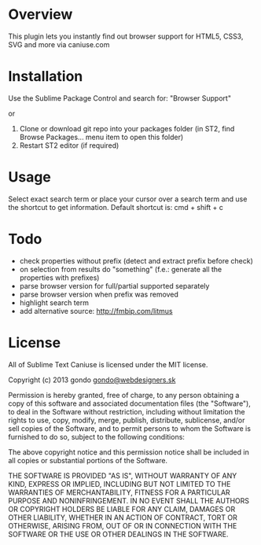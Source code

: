 Overview
========

This plugin lets you instantly find out browser support for HTML5, CSS3, SVG and more via caniuse.com


Installation
============

Use the Sublime Package Control and search for: "Browser Support"

or

1. Clone or download git repo into your packages folder (in ST2, find Browse Packages... menu item to open this folder)
2. Restart ST2 editor (if required)


Usage
=====

Select exact search term or place your cursor over a search term and use the shortcut to get information.
Default shortcut is: cmd + shift + c


Todo
====

- check properties without prefix (detect and extract prefix before check)
- on selection from results do "something" (f.e.: generate all the properties with prefixes)
- parse browser version for full/partial supported separately
- parse browser version when prefix was removed
- highlight search term
- add alternative source: http://fmbip.com/litmus


License
=======


All of Sublime Text Caniuse is licensed under the MIT license.

Copyright (c) 2013 gondo <gondo@webdesigners.sk>

Permission is hereby granted, free of charge, to any person obtaining a copy of this software and associated documentation files (the "Software"), to deal in the Software without restriction, including without limitation the rights to use, copy, modify, merge, publish, distribute, sublicense, and/or sell copies of the Software, and to permit persons to whom the Software is furnished to do so, subject to the following conditions:

The above copyright notice and this permission notice shall be included in all copies or substantial portions of the Software.

THE SOFTWARE IS PROVIDED "AS IS", WITHOUT WARRANTY OF ANY KIND, EXPRESS OR IMPLIED, INCLUDING BUT NOT LIMITED TO THE WARRANTIES OF MERCHANTABILITY, FITNESS FOR A PARTICULAR PURPOSE AND NONINFRINGEMENT. IN NO EVENT SHALL THE AUTHORS OR COPYRIGHT HOLDERS BE LIABLE FOR ANY CLAIM, DAMAGES OR OTHER LIABILITY, WHETHER IN AN ACTION OF CONTRACT, TORT OR OTHERWISE, ARISING FROM, OUT OF OR IN CONNECTION WITH THE SOFTWARE OR THE USE OR OTHER DEALINGS IN THE SOFTWARE.

